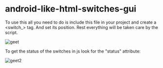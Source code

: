 # android-like-html-switches-gui

To use this all you need to do is include this file in your project and create a <switch_> tag. And set its position. 
Rest everything will be taken care by the script.

![geet](https://user-images.githubusercontent.com/20777854/46242118-093fc700-c3e2-11e8-8216-e271c6a7ecbe.png)

To get the status of the switches in js look for the "status" attribute:

![geet2](https://user-images.githubusercontent.com/20777854/46242166-dcd87a80-c3e2-11e8-9ba3-d7f70bacf64b.png)
